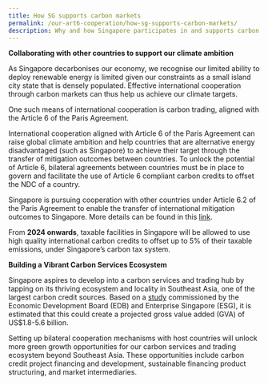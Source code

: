 ```yaml
---
title: How SG supports carbon markets
permalink: /our-art6-cooperation/how-sg-supports-carbon-markets/
description: Why and how Singapore participates in and supports carbon trading
---
```

**Collaborating with other countries to support our climate ambition**

As Singapore decarbonises our economy, we recognise our limited ability to deploy renewable energy is limited given our constraints as a small island city state that is densely populated. Effective international cooperation through carbon markets can thus help us achieve our climate targets. 

One such means of international cooperation is carbon trading, aligned with the Article 6 of the Paris Agreement. 

International cooperation aligned with Article 6 of the Paris Agreement can raise global climate ambition and help countries that are alternative energy disadvantaged (such as Singapore) to achieve their target through the transfer of mitigation outcomes between countries. To unlock the potential of Article 6, bilateral agreements between countries must be in place to govern and facilitate the use of Article 6 compliant carbon credits to offset the NDC of a country.  

Singapore is pursuing cooperation with other countries under Article 6.2 of the Paris Agreement to enable the transfer of international mitigation outcomes to Singapore. More details can be found in this [link](https://carbonmarkets-cooperation.gov.sg/our-article-6-cooperation/singapores-art-6-cooperations/overview/).

From **2024 onwards**, taxable facilities in Singapore will be allowed to use high quality international carbon credits to offset up to 5% of their taxable emissions, under Singapore’s carbon tax system. 

**Building a Vibrant Carbon Services Ecosystem**

Singapore aspires to develop into a carbon services and trading hub by tapping on its thriving
ecosystem and locality in Southeast Asia, one of the largest carbon credit sources. Based on a [study](https:/www.edb.gov.sg/en/about-edb/media-releases-publications/singapore-is-well-positioned-to-become-a-carbon-services-and-trading-hub-for-southeast-asia-and-the-asia-pacific.html) commissioned by the Economic Development Board (EDB) and Enterprise Singapore (ESG),
it is estimated that this could create a projected gross value added (GVA) of US$1.8-5.6 billion.

Setting up bilateral cooperation mechanisms with host countries will unlock more green growth
opportunities for our carbon services and trading ecosystem beyond Southeast Asia. These
opportunities include carbon credit project financing and development, sustainable financing
product structuring, and market intermediaries.